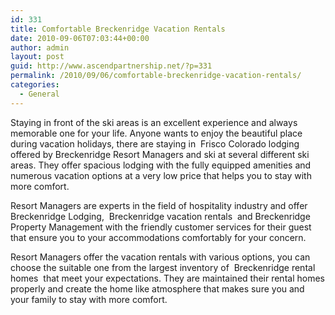 ```yaml
---
id: 331
title: Comfortable Breckenridge Vacation Rentals
date: 2010-09-06T07:03:44+00:00
author: admin
layout: post
guid: http://www.ascendpartnership.net/?p=331
permalink: /2010/09/06/comfortable-breckenridge-vacation-rentals/
categories:
  - General
---
```

Staying in front of the ski areas is an excellent experience and always memorable one for your life. Anyone wants to enjoy the beautiful place during vacation holidays, there are staying in &nbsp;Frisco Colorado lodging&nbsp; offered by Breckenridge Resort Managers and ski at several different ski areas. They offer spacious lodging with the fully equipped amenities and numerous vacation options at a very low price that helps you to stay with more comfort.

Resort Managers are experts in the field of hospitality industry and offer Breckenridge Lodging, &nbsp;Breckenridge vacation rentals&nbsp; and Breckenridge Property Management with the friendly customer services for their guest that ensure you to your accommodations comfortably for your concern.

Resort Managers offer the vacation rentals with various options, you can choose the suitable one from the largest inventory of &nbsp;Breckenridge rental homes&nbsp; that meet your expectations. They are maintained their rental homes properly and create the home like atmosphere that makes sure you and your family to stay with more comfort.
